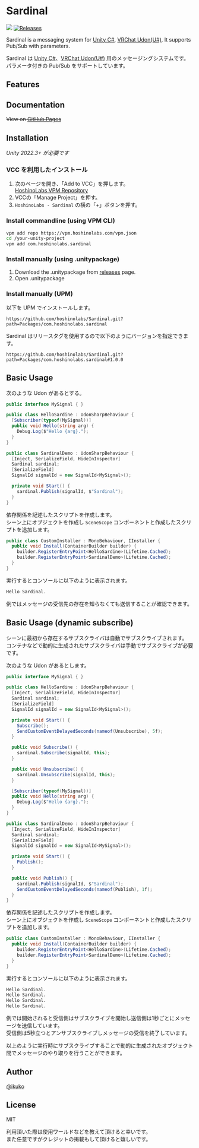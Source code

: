 # Sardinal

![](https://img.shields.io/badge/unity-2022.3+-000.svg)
[![Releases](https://img.shields.io/github/release/hoshinolabs/Sardinal.svg)](https://github.com/hoshinolabs/Sardinal/releases)

Sardinal is a messaging system for <a href="https://unity.com/">Unity C#</a>, <a href="https://udonsharp.docs.vrchat.com/">VRChat Udon(U#)</a>. It supports Pub/Sub with parameters.  
  
Sardinal は <a href="https://unity.com/">Unity C#</a>、<a href="https://udonsharp.docs.vrchat.com/">VRChat Udon(U#)</a> 用のメッセージングシステムです。  
パラメータ付きの Pub/Sub をサポートしています。

## Features

## Documentation

~~View on [GitHub Pages](https://sardinal.github.io)~~

## Installation

*Unity 2022.3+ が必要です*

### VCC を利用したインストール

1. 次のページを開き、「Add to VCC」を押します。  
  [HoshinoLabs VPM Repository](https://vpm.hoshinolabs.com/)
2. VCCの「Manage Project」を押す。
3. `HoshinoLabs - Sardinal` の横の「+」ボタンを押す。

### Install commandline (using VPM CLI)

```bash
vpm add repo https://vpm.hoshinolabs.com/vpm.json
cd /your-unity-project
vpm add com.hoshinolabs.sardinal
```

### Install manually (using .unitypackage)

1. Download the .unitypackage from [releases](https://github.com/hoshinolabs-vrchat/Sardinal/releases) page.
2. Open .unitypackage

### Install manually (UPM)

以下を UPM でインストールします。

```
https://github.com/hoshinolabs/Sardinal.git?path=Packages/com.hoshinolabs.sardinal
```

Sardinal はリリースタグを使用するので以下のようにバージョンを指定できます。

```
https://github.com/hoshinolabs/Sardinal.git?path=Packages/com.hoshinolabs.sardinal#1.0.0
```

## Basic Usage

次のような Udon があるとする。

```csharp
public interface MySignal { }
```

```csharp
public class HelloSardine : UdonSharpBehaviour {
  [Subscriber(typeof(MySignal))]
  public void Hello(string arg) {
    Debug.Log($"Hello {arg}.");
  }
}
```

```csharp
public class SardinalDemo : UdonSharpBehaviour {
  [Inject, SerializeField, HideInInspector]
  Sardinal sardinal;
  [SerializeField]
  SignalId signalId = new SignalId<MySignal>();

  private void Start() {
    sardinal.Publish(signalId, $"Sardinal");
  }
}
```

依存関係を記述したスクリプトを作成します。  
シーン上にオブジェクトを作成し `SceneScope` コンポーネントと作成したスクリプトを追加します。

```csharp
public class CustomInstaller : MonoBehaviour, IInstaller {
  public void Install(ContainerBuilder builder) {
    builder.RegisterEntryPoint<HelloSardine>(Lifetime.Cached);
    builder.RegisterEntryPoint<SardinalDemo>(Lifetime.Cached);
  }
}
```

実行するとコンソールに以下のように表示されます。

```bash
Hello Sardinal.
```

例ではメッセージの受信先の存在を知らなくても送信することが確認できます。

## Basic Usage (dynamic subscribe)

シーンに最初から存在するサブスクライバは自動でサブスクライブされます。  
コンテナなどで動的に生成されたサブスクライバは手動でサブスクライブが必要です。

次のような Udon があるとします。

```csharp
public interface MySignal { }
```

```csharp
public class HelloSardine : UdonSharpBehaviour {
  [Inject, SerializeField, HideInInspector]
  Sardinal sardinal;
  [SerializeField]
  SignalId signalId = new SignalId<MySignal>();

  private void Start() {
    Subscribe();
    SendCustomEventDelayedSeconds(nameof(Unsubscribe), 5f);
  }

  public void Subscribe() {
    sardinal.Subscribe(signalId, this);
  }

  public void Unsubscribe() {
    sardinal.Unsubscribe(signalId, this);
  }

  [Subscriber(typeof(MySignal))]
  public void Hello(string arg) {
    Debug.Log($"Hello {arg}.");
  }
}
```

```csharp
public class SardinalDemo : UdonSharpBehaviour {
  [Inject, SerializeField, HideInInspector]
  Sardinal sardinal;
  [SerializeField]
  SignalId signalId = new SignalId<MySignal>();

  private void Start() {
    Publish();
  }

  public void Publish() {
    sardinal.Publish(signalId, $"Sardinal");
    SendCustomEventDelayedSeconds(nameof(Publish), 1f);
  }
}
```

依存関係を記述したスクリプトを作成します。  
シーン上にオブジェクトを作成し  `SceneScope` コンポーネントと作成したスクリプトを追加します。

```csharp
public class CustomInstaller : MonoBehaviour, IInstaller {
  public void Install(ContainerBuilder builder) {
    builder.RegisterEntryPoint<HelloSardine>(Lifetime.Cached);
    builder.RegisterEntryPoint<SardinalDemo>(Lifetime.Cached);
  }
}
```

実行するとコンソールに以下のように表示されます。

```bash
Hello Sardinal.
Hello Sardinal.
Hello Sardinal.
Hello Sardinal.
```

例では開始されると受信側はサブスクライブを開始し送信側は1秒ごとにメッセージを送信しています。  
受信側は5秒立つとアンサブスクライブしメッセージの受信を終了しています。

以上のように実行時にサブスクライブすることで動的に生成されたオブジェクト間でメッセージのやり取りを行うことができます。  

## Author

[@ikuko](https://x.com/magi_ikuko)

## License

MIT  

利用頂いた際は使用ワールドなどを教えて頂けると幸いです。  
また任意ですがクレジットの掲載もして頂けると嬉しいです。
